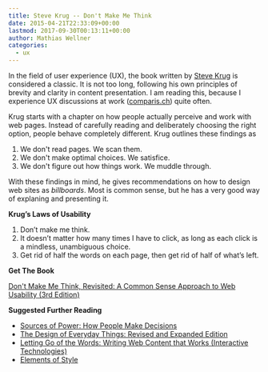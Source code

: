 ```yaml
---
title: Steve Krug -- Don't Make Me Think
date: 2015-04-21T22:33:09+00:00
lastmod: 2017-09-30T00:13:11+00:00
author: Mathias Wellner
categories:
  - ux
---
```

In the field of user experience (UX), the book written by <a href="https://en.wikipedia.org/wiki/Steve_Krug" title="Steve Krug" target="_blank">Steve Krug</a> is considered a classic. It is not too long, following his own principles of brevity and clarity in content presentation. I am reading this, because I experience UX discussions at work (<a href="http://comparis.ch" title="comparis.ch" target="_blank">comparis.ch</a>) quite often. 

Krug starts with a chapter on how people actually perceive and work with web pages. Instead of carefully reading and deliberately choosing the right option, people behave completely different. Krug outlines these findings as

  1. We don't read pages. We scan them.
  2. We don't make optimal choices. We satisfice.
  3. We don't figure out how things work. We muddle through.

With these findings in mind, he gives recommendations on how to design web sites as _billboards_. Most is common sense, but he has a very good way of explaning and presenting it. 

**Krug&#8217;s Laws of Usability**

  1. Don&#8217;t make me think.
  2. It doesn&#8217;t matter how many times I have to click, as long as each click is a mindless, unambiguous choice.
  3. Get rid of half the words on each page, then get rid of half of what&#8217;s left.

**Get The Book**

[Don't Make Me Think, Revisited: A Common Sense Approach to Web Usability (3rd Edition)](http://www.amazon.de/gp/product/B00HJUBRPG/ref=as_li_tl?ie=UTF8&camp=1638&creative=19454&creativeASIN=B00HJUBRPG&linkCode=as2&tag=mathiaswellne-21&linkId=E5JMWR7SYRUC4MAB)<img src="http://ir-de.amazon-adsystem.com/e/ir?t=mathiaswellne-21&#038;l=as2&#038;o=3&#038;a=B00HJUBRPG" width="1" height="1" border="0" alt="" style="border:none !important; margin:0px !important;" />

**Suggested Further Reading**

  * [Sources of Power: How People Make Decisions](http://www.amazon.de/gp/product/B002V1I69S/ref=as_li_tl?ie=UTF8&camp=1638&creative=19454&creativeASIN=B002V1I69S&linkCode=as2&tag=mathiaswellne-21&linkId=BWY3NZLX2SYCDTHD)<img src="http://ir-de.amazon-adsystem.com/e/ir?t=mathiaswellne-21&#038;l=as2&#038;o=3&#038;a=B002V1I69S" width="1" height="1" border="0" alt="" style="border:none !important; margin:0px !important;" />
  * [The Design of Everyday Things: Revised and Expanded Edition](http://www.amazon.de/gp/product/B00E257T6C/ref=as_li_tl?ie=UTF8&camp=1638&creative=19454&creativeASIN=B00E257T6C&linkCode=as2&tag=mathiaswellne-21&linkId=WDZJSF3J2EKRLOCG)<img src="http://ir-de.amazon-adsystem.com/e/ir?t=mathiaswellne-21&#038;l=as2&#038;o=3&#038;a=B00E257T6C" width="1" height="1" border="0" alt="" style="border:none !important; margin:0px !important;" />
  * [Letting Go of the Words: Writing Web Content that Works (Interactive Technologies)](http://www.amazon.de/gp/product/B005NZ5K0W/ref=as_li_tl?ie=UTF8&camp=1638&creative=19454&creativeASIN=B005NZ5K0W&linkCode=as2&tag=mathiaswellne-21&linkId=3ON3RUWMNDVQGCB7)<img src="http://ir-de.amazon-adsystem.com/e/ir?t=mathiaswellne-21&#038;l=as2&#038;o=3&#038;a=B005NZ5K0W" width="1" height="1" border="0" alt="" style="border:none !important; margin:0px !important;" />
  * [Elements of Style](http://www.amazon.de/gp/product/B00AMXXNBI/ref=as_li_tl?ie=UTF8&camp=1638&creative=19454&creativeASIN=B00AMXXNBI&linkCode=as2&tag=mathiaswellne-21&linkId=SS7KFFB7BAZS4AT3)<img src="http://ir-de.amazon-adsystem.com/e/ir?t=mathiaswellne-21&#038;l=as2&#038;o=3&#038;a=B00AMXXNBI" width="1" height="1" border="0" alt="" style="border:none !important; margin:0px !important;" />